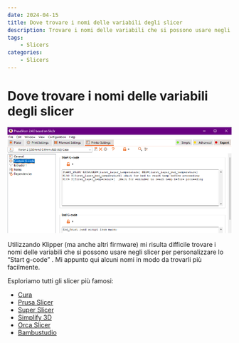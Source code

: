 ```yaml
---
date: 2024-04-15
title: Dove trovare i nomi delle variabili degli slicer
description: Trovare i nomi delle variabili che si possono usare negli slicer per personalizzare lo “Start g-code"
tags:
    - Slicers
categories: 
    - Slicers
---
```


# Dove trovare i nomi delle variabili degli slicer

![](img/Immagine-2022-03-04-143011.png)

Utilizzando Klipper (ma anche altri firmware) mi risulta difficile trovare i nomi delle variabili che si possono usare negli slicer per personalizzare lo “Start g-code” .
Mi appunto qui alcuni nomi in modo da trovarli più facilmente.

Esploriamo tutti gli slicer più famosi:

- [Cura](http://files.fieldofview.com/cura/Replacement_Patterns.html)
- [Prusa Slicer](https://help.prusa3d.com/en/article/list-of-placeholders_205643)
- [Super Slicer](https://help.prusa3d.com/en/article/list-of-placeholders_205643)
- [Simplify 3D](https://forum.simplify3d.com/viewtopic.php?f=8&t=1959&p=7574)
- [Orca Slicer](https://forum.simplify3d.com/viewtopic.php?f=8&t=1959&p=7574)
- [Bambustudio](https://forum.simplify3d.com/viewtopic.php?f=8&t=1959&p=7574)

